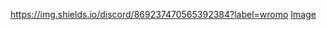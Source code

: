 https://img.shields.io/discord/869237470565392384?label=wromo
[Image
](https://img.shields.io/discord/869237470565392384?label=STUDIO%20WROMO%202024)
